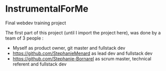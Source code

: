 # InstrumentalForMe
Final webdev training project

The first part of this project (until I import the project here), was done by a team of 3 people :
- Myself as product owner, git master and fullstack dev
- https://github.com/StephanieMenard as lead dev and fullstack dev
- https://github.com/Stephanie-Bornarel as scrum master, technical referent and fullstack dev
